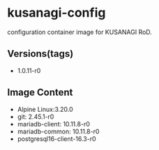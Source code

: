 # kusanagi-config

configuration container image for KUSANAGI RoD.

## Versions(tags)
- 1.0.11-r0

## Image Content
- Alpine Linux:3.20.0
- git: 2.45.1-r0
- mariadb-client: 10.11.8-r0
- mariadb-common: 10.11.8-r0
- postgresql16-client-16.3-r0

